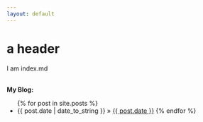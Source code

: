 ```yaml
---
layout: default
---
```


# a header

I am index.md

<p><br /><b>My Blog:</b></p>

<ul class="posts">
	{% for post in site.posts %}
		<li><span>{{ post.date | date_to_string }}</span> &raquo; <a href="{{ post.url }}">{{ post.date }}</a>
	{% endfor %}
</ul>

